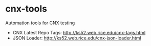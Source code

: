 # cnx-tools
Automation tools for CNX testing
- CNX Latest Repo Tags: http://ks52.web.rice.edu/cnx-tags.html
- JSON Loader: http://ks52.web.rice.edu/cnx-json-loader.html
